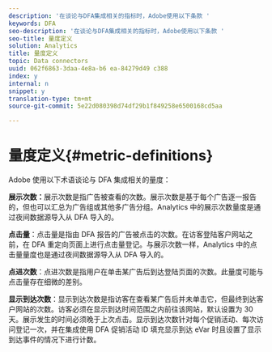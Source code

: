 ```yaml
---
description: '在谈论与DFA集成相关的指标时，Adobe使用以下条款 '
keywords: DFA
seo-description: '在谈论与DFA集成相关的指标时，Adobe使用以下条款 '
seo-title: 量度定义
solution: Analytics
title: 量度定义
topic: Data connectors
uuid: 062f6863-3daa-4e8a-b6 ea-84279d49 c388
index: y
internal: n
snippet: y
translation-type: tm+mt
source-git-commit: 5e22d080398d74df29b1f849258e6500168cd5aa

---
```



# 量度定义{#metric-definitions}

Adobe 使用以下术语谈论与 DFA 集成相关的量度：

**展示次数：**&#x200B;展示次数是指广告被查看的次数。展示次数是基于每个广告逐一报告的，但也可以汇总为广告组或其他多广告分组。Analytics 中的展示次数量度是通过夜间数据源导入从 DFA 导入的。

**点击量**：点击量是指由 DFA 报告的广告被点击的次数。在访客登陆客户网站之前，在 DFA 重定向页面上进行点击量登记。与展示次数一样，Analytics 中的点击量量度也是通过夜间数据源导入从 DFA 导入的。

**点进次数**：点进次数是指用户在单击某广告后到达登陆页面的次数。此量度可能与点击量存在细微的差别。

**显示到达次数**：显示到达次数是指访客在查看某广告后并未单击它，但最终到达客户网站的次数。访客必须在显示到达时间范围之内前往该网站，默认设置为 30 天。展示发生的时间必须晚于上次点击。显示到达次数针对每个促销活动、每次访问登记一次，并在集成使用 DFA 促销活动 ID 填充显示到达 eVar 时且设置了显示到达事件的情况下进行计数。
